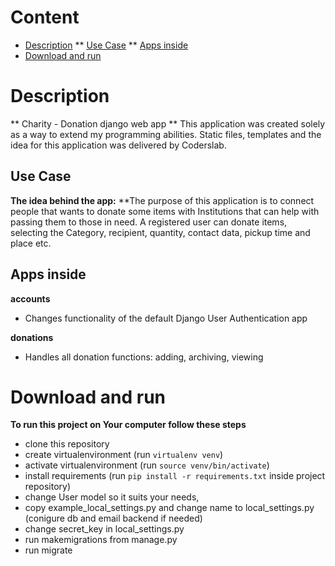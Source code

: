 # Content
* [Description](#description)
** [Use Case](#use-case)
** [Apps inside](#apps-inside)
* [Download and run](#download-and-run)

# Description
** Charity - Donation django web app **
This application was created solely as a way to extend my programming abilities.
Static files, templates and the idea for this application was delivered by Coderslab.

## Use Case
**The idea behind the app:**
**The purpose of this application is to connect people that wants to donate some items with Institutions that can help with passing them to those in need.
A registered user can donate items, selecting the Category, recipient, quantity, contact data, pickup time and place etc.

## Apps inside
**accounts**
* Changes functionality of the default Django User Authentication app

**donations**
* Handles all donation functions: adding, archiving, viewing

# Download and run
**To run this project on Your computer follow these steps**
* clone this repository
* create virtualenvironment (run `virtualenv venv`)
* activate virtualenvironment (run `source venv/bin/activate`)
* install requirements (run `pip install -r requirements.txt` inside project repository)
* change User model so it suits your needs,
* copy example_local_settings.py and change name to local_settings.py (conigure db and email backend if needed)
* change secret_key in local_settings.py
* run makemigrations from manage.py
* run migrate
